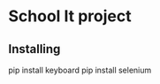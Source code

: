 <h1>School It project</h1>
<h2>Installing</h2>

<span>pip install keyboard</span>
<span>pip install selenium</span>
